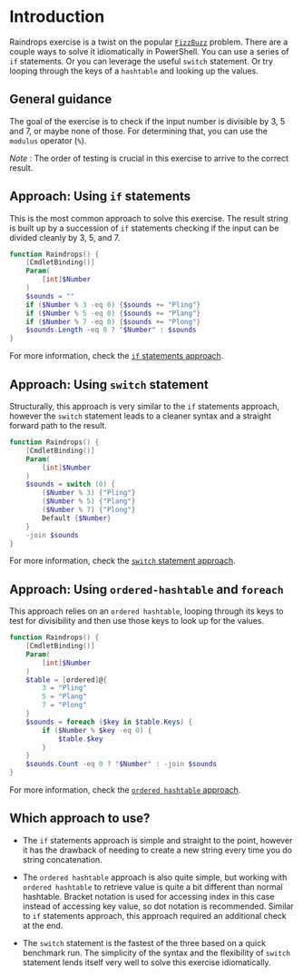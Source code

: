 # Introduction

Raindrops exercise is a twist on the popular [`FizzBuzz`](https://en.wikipedia.org/wiki/Fizz_buzz) problem.
There are a couple ways to solve it idiomatically in PowerShell.
You can use a series of `if` statements.
Or you can leverage the useful `switch` statement.
Or try looping through the keys of a `hashtable` and looking up the values.


## General guidance

The goal of the exercise is to check if the input number is divisible by 3, 5 and 7, or maybe none of those.
For determining that, you can use the `modulus` operator (`%`).

*Note* : The order of testing is crucial in this exercise to arrive to the correct result.


## Approach: Using `if` statements

This is the most common approach to solve this exercise.
The result string is built up by a succession of `if` statements checking if the input can be divided cleanly by 3, 5, and 7.

```powershell
function Raindrops() {
    [CmdletBinding()]
    Param(
        [int]$Number
    )
    $sounds = ""
    if ($Number % 3 -eq 0) {$sounds += "Pling"}
    if ($Number % 5 -eq 0) {$sounds += "Plang"}
    if ($Number % 7 -eq 0) {$sounds += "Plong"}
    $sounds.Length -eq 0 ? "$Number" : $sounds
}
```

For more information, check the [`if` statements approach][approach-if-statements].


## Approach: Using `switch` statement

Structurally, this approach is very similar to the `if` statements approach, however the `switch` statement leads to a cleaner syntax and a straight forward path to the result.

```powershell
function Raindrops() {
    [CmdletBinding()]
    Param(
        [int]$Number
    )
    $sounds = switch (0) {
        ($Number % 3) {"Pling"}
        ($Number % 5) {"Plang"}
        ($Number % 7) {"Plong"}
        Default {$Number}
    }
    -join $sounds
}
```

For more information, check the [`switch` statement approach][approach-switch-statement].


## Approach: Using `ordered-hashtable` and `foreach`

This approach relies on an `ordered hashtable`, looping through its keys to test for divisibility and then use those keys to look up for the values.

```powershell
function Raindrops() {
    [CmdletBinding()]
    Param(
        [int]$Number
    )
    $table = [ordered]@{
        3 = "Pling"
        5 = "Plang"
        7 = "Plong"
    }
    $sounds = foreach ($key in $table.Keys) {
        if ($Number % $key -eq 0) {
            $table.$key
        }
    }
    $sounds.Count -eq 0 ? "$Number" : -join $sounds
}
```

For more information, check the [`ordered hashtable` approach][approach-ordered-hashtable].


## Which approach to use?

- The `if` statements approach is simple and straight to the point, however it has the drawback of needing to create a new string every time you do string concatenation.

- The `ordered hashtable` approach is also quite simple, but working with `ordered hashtable` to retrieve value is quite a bit different than normal hashtable. Bracket notation is used for accessing index in this case instead of accessing key value, so dot notation is recommended.
Similar to `if` statements approach, this approach required an additional check at the end.

- The `switch` statement is the fastest of the three based on a quick benchmark run. The simplicity of the syntax and the flexibility of `switch` statement lends itself very well to solve this exercise idiomatically.


[approach-if-statements]: https://exercism.org/tracks/powershell/exercises/raindrops/approaches/if-statements
[approach-switch-statement]: https://exercism.org/tracks/powershell/exercises/raindrops/approaches/switch-statement
[approach-ordered-hashtable]: https://exercism.org/tracks/powershell/exercises/raindrops/approaches/ordered-hashtable